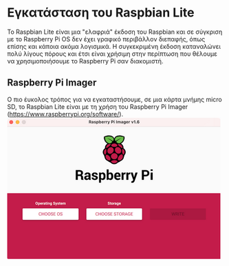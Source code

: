 # Εγκατάσταση του Raspbian Lite

Το Raspbian Lite είναι μια "ελαφριά" έκδοση του Raspbian και σε σύγκριση με το Raspberry Pi OS δεν έχει γραφικό περιβάλλον διεπαφής, όπως επίσης και κάποια ακόμα λογισμικά. Η συγκεκριμένη έκδοση καταναλώνει πολύ λίγους πόρους και έτσι είναι χρήσιμη στην περίπτωση που θέλουμε να χρησιμοποιήσουμε το Raspberry Pi σαν διακομιστή.

## Raspberry Pi Imager

Ο πιο έυκολος τρόπος για να εγκαταστήσουμε, σε μια κάρτα μνήμης micro SD, το Raspbian Lite είναι με τη χρήση του Raspberry Pi Imager (https://www.raspberrypi.org/software/).
![Raspberry Pi Imager](images/imager.png)
